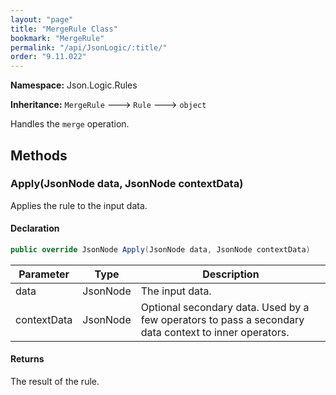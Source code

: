 ```yaml
---
layout: "page"
title: "MergeRule Class"
bookmark: "MergeRule"
permalink: "/api/JsonLogic/:title/"
order: "9.11.022"
---
```

**Namespace:** Json.Logic.Rules

**Inheritance:**
`MergeRule`
 🡒 
`Rule`
 🡒 
`object`

Handles the `merge` operation.

## Methods

### Apply(JsonNode data, JsonNode contextData)

Applies the rule to the input data.

#### Declaration

```c#
public override JsonNode Apply(JsonNode data, JsonNode contextData)
```

| Parameter | Type | Description |
|---|---|---|
| data | JsonNode | The input data. |
| contextData | JsonNode | Optional secondary data.  Used by a few operators to pass a secondary     data context to inner operators. |


#### Returns

The result of the rule.

